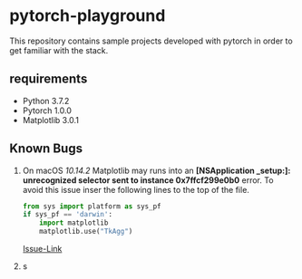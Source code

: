 # pytorch-playground
This repository contains sample projects developed with pytorch in order to get familiar with the stack.

## requirements

* Python 3.7.2
* Pytorch 1.0.0
* Matplotlib 3.0.1

## Known Bugs

1. On macOS *10.14.2* Matplotlib may runs into an **[NSApplication _setup:]: unrecognized selector sent to instance 0x7ffcf299e0b0** error. To avoid this issue inser the following lines to the top of the file.

    ```python
    from sys import platform as sys_pf
    if sys_pf == 'darwin':
        import matplotlib
        matplotlib.use("TkAgg")
    ```

    [Issue-Link](https://github.com/MTG/sms-tools/issues/36)

2. s